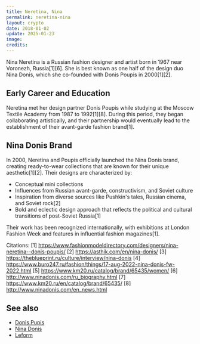 ```yaml
---
title: Neretina, Nina
permalink: neretina-nina
layout: crypto
date: 2018-01-02
update: 2025-01-23
image:
credits:
---
```


Nina Neretina is a Russian fashion designer and artist born in 1967 near Voronezh, Russia[1][6]. She is best known as one half of the design duo Nina Donis, which she co-founded with Donis Poupis in 2000[1][2].

## Early Career and Education

Neretina met her design partner Donis Poupis while studying at the Moscow Textile Academy from 1987 to 1992[1][8]. During this period, they began collaborating artistically, and their partnership would eventually lead to the establishment of their avant-garde fashion brand[1].

## Nina Donis Brand

In 2000, Neretina and Poupis officially launched the Nina Donis brand, creating ready-to-wear collections that are known for their unique aesthetic[1][2]. Their designs are characterized by:

- Conceptual mini collections
- Influences from Russian avant-garde, constructivism, and Soviet culture
- Inspiration from diverse sources like Pushkin's tales, Russian cinema, and Soviet rock[2]
- Bold and eclectic design approach that reflects the political and cultural transitions of post-Soviet Russia[1]

Their work has been recognized internationally, with exhibitions at London Fashion Week and features in influential fashion magazines[1].

Citations:
[1] https://www.fashionmodeldirectory.com/designers/nina-neretina--donis-poupis/
[2] https://asthik.com/en/nina-donis/
[3] https://theblueprint.ru/culture/interview/nina-donis
[4] https://www.buro247.ru/fashion/things/17-aug-2022-nina-donis-fw-2022.html
[5] https://www.km20.ru/catalog/brand/65435/women/
[6] http://www.ninadonis.com/ru_biography.html
[7] https://www.km20.ru/en/catalog/brand/65435/
[8] http://www.ninadonis.com/en_news.html

## See also

+ [Donis Pupis](pupis-donis)
+ [Nina Donis](nina-donis)
+ [Leform](leform)

